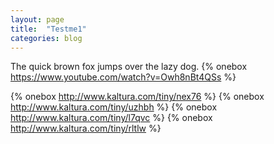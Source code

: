```yaml
---
layout: page
title:  "Testme1"
categories: blog
---
```

The quick brown fox jumps over the lazy dog.
{% onebox https://www.youtube.com/watch?v=Owh8nBt4QSs %}

{% onebox http://www.kaltura.com/tiny/nex76 %}
{% onebox http://www.kaltura.com/tiny/uzhbh %}
{% onebox http://www.kaltura.com/tiny/l7qvc %}
{% onebox http://www.kaltura.com/tiny/rltlw %}
